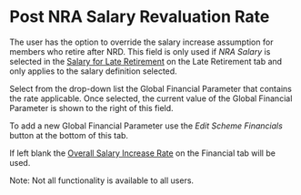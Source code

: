 # Post NRA Salary Revaluation Rate

The user has the option to override the salary increase assumption for
members who retire after NRD. This field is only used if _NRA Salary_ is
selected in the [Salary for Late Retirement](actives_basis+lrsalary.md)
on the Late Retirement tab and only applies to the salary definition
selected.

Select from the drop-down list the Global Financial Parameter that
contains the rate applicable. Once selected, the current value of the
Global Financial Parameter is shown to the right of this field.

To add a new Global Financial Parameter use the _Edit Scheme Financials_
button at the bottom of this tab.

If left blank the [Overall Salary Increase
Rate](actives_basis+salinc.md) on the Financial tab will be used.

Note: Not all functionality is available to all users.
